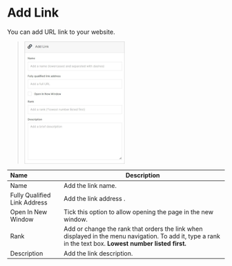 # Add Link 

You can add URL link to your website.

><img src="../../../../images/documents9.jpg" alt="documents9" style="width: 50%; display: block"></a>

**Name** | **Description**
:--- | ---
Name | Add the link name.
Fully Qualified Link Address | Add the link address .
Open In New Window | Tick this option to allow opening the page in the new window.
Rank | Add or change the rank that orders the link when displayed in the menu navigation. To add it, type a rank in the text box. **Lowest number listed first.**
Description | Add the link description.